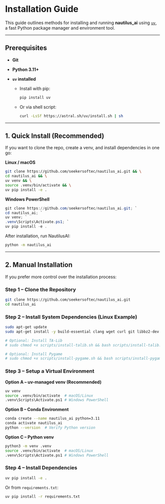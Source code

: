 # Installation Guide

This guide outlines methods for installing and running **nautilus\_ai** using [`uv`](https://github.com/astral-sh/uv), a fast Python package manager and environment tool.

---

## Prerequisites

* **Git**
* **Python 3.11+**
* **`uv` installed**

  * Install with pip:

    ```bash
    pip install uv
    ```
  * Or via shell script:

    ```bash
    curl -LsSf https://astral.sh/uv/install.sh | sh
    ```

---

## 1. Quick Install (Recommended)

If you want to clone the repo, create a venv, and install dependencies in one go:

**Linux / macOS**

```bash
git clone https://github.com/seekersoftec/nautilus_ai.git && \
cd nautilus_ai && \
uv venv && \
source .venv/bin/activate && \
uv pip install -e .
```

**Windows PowerShell**

```powershell
git clone https://github.com/seekersoftec/nautilus_ai.git; `
cd nautilus_ai; `
uv venv; `
.venv\Scripts\Activate.ps1; `
uv pip install -e .
```

After installation, run NautilusAI:

```bash
python -m nautilus_ai
```

---

## 2. Manual Installation

If you prefer more control over the installation process:

### Step 1 – Clone the Repository

```bash
git clone https://github.com/seekersoftec/nautilus_ai.git
cd nautilus_ai
```

### Step 2 – Install System Dependencies (Linux Example)

```bash
sudo apt-get update
sudo apt-get install -y build-essential clang wget curl git libbz2-dev python3-pip

# Optional: Install TA-Lib
# sudo chmod +x scripts/install-talib.sh && bash scripts/install-talib.sh

# Optional: Install Pygame
# sudo chmod +x scripts/install-pygame.sh && bash scripts/install-pygame.sh
```

### Step 3 – Setup a Virtual Environment

**Option A – uv-managed venv (Recommended)**

```bash
uv venv
source .venv/bin/activate  # macOS/Linux
.venv\Scripts\Activate.ps1 # Windows PowerShell
```

**Option B – Conda Environment**

```bash
conda create --name nautilus_ai python=3.11
conda activate nautilus_ai
python --version  # Verify Python version
```

**Option C – Python venv**

```bash
python3 -m venv .venv
source .venv/bin/activate  # macOS/Linux
.venv\Scripts\Activate.ps1 # Windows PowerShell
```

### Step 4 – Install Dependencies

```bash
uv pip install -e .
```

Or from `requirements.txt`:

```bash
uv pip install -r requirements.txt
```

